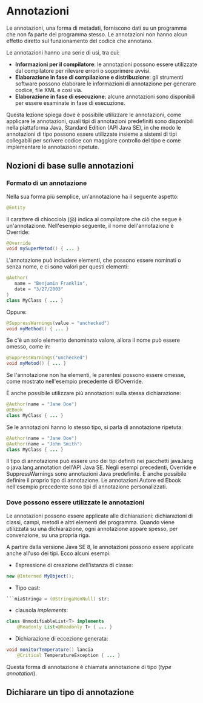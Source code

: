# Annotazioni

Le annotazioni, una forma di metadati, forniscono dati su un programma che non fa parte del programma stesso. Le annotazioni non hanno alcun effetto diretto sul funzionamento del codice che annotano.

Le annotazioni hanno una serie di usi, tra cui:

- **Informazioni per il compilatore**: le annotazioni possono essere utilizzate dal compilatore per rilevare errori o sopprimere avvisi.
- **Elaborazione in fase di compilazione e distribuzione**: gli strumenti software possono elaborare le informazioni di annotazione per generare codice, file XML e così via.
- **Elaborazione in fase di esecuzione**: alcune annotazioni sono disponibili per essere esaminate in fase di esecuzione.

Questa lezione spiega dove è possibile utilizzare le annotazioni, come applicare le annotazioni, quali tipi di annotazioni predefiniti sono disponibili nella piattaforma Java, Standard Edition (API Java SE), in che modo le annotazioni di tipo possono essere utilizzate insieme a sistemi di tipi collegabili per scrivere codice con maggiore controllo del tipo e come implementare le annotazioni ripetute.

## Nozioni di base sulle annotazioni

### Formato di un annotazione
Nella sua forma più semplice, un'annotazione ha il seguente aspetto:
```java
@Entity
```

Il carattere di chiocciola (@) indica al compilatore che ciò che segue è un'annotazione. Nell'esempio seguente, il nome dell'annotazione è Override:
```java
@Override
void mySuperMetod() { ... }
```

L'annotazione può includere elementi, che possono essere nominati o senza nome, e ci sono valori per questi elementi:

```java
@Author(
   name = "Benjamin Franklin",
   date = "3/27/2003"
)
class MyClass { ... }
```

Oppure:
```java
@SuppressWarnings(value = "unchecked")
void myMethod() { ... }
```

Se c'è un solo elemento denominato valore, allora il nome può essere omesso, come in:
```java
@SuppressWarnings("unchecked")
void myMetod() { ... }
```

Se l'annotazione non ha elementi, le parentesi possono essere omesse, come mostrato nell'esempio precedente di @Override.

È anche possibile utilizzare più annotazioni sulla stessa dichiarazione:
```java
@Author(name = "Jane Doe")
@EBook
class MyClass { ... }
```

Se le annotazioni hanno lo stesso tipo, si parla di annotazione ripetuta:
```java
@Author(name = "Jane Doe")
@Author(name = "John Smith")
class MyClass { ... }
```

Il tipo di annotazione può essere uno dei tipi definiti nei pacchetti java.lang o java.lang.annotation dell'API Java SE. Negli esempi precedenti, Override e SuppressWarnings sono annotazioni Java predefinite. È anche possibile definire il proprio tipo di annotazione. Le annotazioni Autore ed Ebook nell'esempio precedente sono tipi di annotazione personalizzati.

### Dove possono essere utilizzate le annotazioni

Le annotazioni possono essere applicate alle dichiarazioni: dichiarazioni di classi, campi, metodi e altri elementi del programma. Quando viene utilizzata su una dichiarazione, ogni annotazione appare spesso, per convenzione, su una propria riga.

A partire dalla versione Java SE 8, le annotazioni possono essere applicate anche all'uso dei tipi. Ecco alcuni esempi:

- Espressione di creazione dell'istanza di classe:
```java
new @Interned MyObject();
```
- Tipo cast:
```java
```miaStringa = (@StringaNonNull) str;
```
- clausola _implements_:
```java
class UnmodifiableList<T> implements
    @Readonly List<@Readonly T> { ... }
```
- Dichiarazione di eccezione generata:
```java
void monitorTemperature() lancia
    @Critical TemperatureException { ... }
```

Questa forma di annotazione è chiamata annotazione di tipo (_type annotation_).

## Dichiarare un tipo di annotazione


